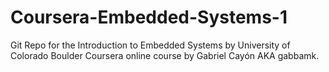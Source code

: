# Coursera-Embedded-Systems-1
Git Repo for the Introduction to Embedded Systems by University of Colorado Boulder Coursera online course by Gabriel Cayón AKA gabbamk.
